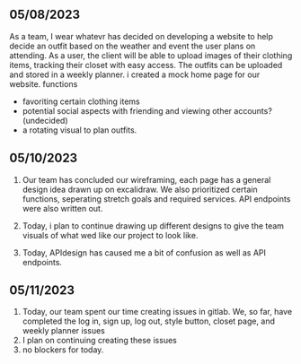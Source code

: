 ## 05/08/2023
As a team, I wear whatevr has decided on developing a website to help decide an outfit based on the weather and event the user plans on attending. As a user, the client will be able to upload images of their clothing items, tracking their closet with easy access. The outfits can be uploaded and stored in a weekly planner.
i created a mock home page for our website.
 functions
- favoriting certain clothing items
- potential social aspects with friending and viewing other accounts? (undecided)
- a rotating visual to plan outfits.

## 05/10/2023
1. Our team has concluded our wireframing, each page has a general design idea drawn up on excalidraw. We also prioritized certain functions, seperating stretch goals and required services. API endpoints were also written out.

2. Today, i plan to continue drawing up different designs to give the team visuals of what wed like our project to look like.

3. Today, APIdesign has caused me a bit of confusion as well as API endpoints.

## 05/11/2023
1. Today, our team spent our time creating issues in gitlab. We, so far, have completed the log in, sign up, log out, style button, closet page, and weekly planner issues
2. I plan on continuing creating these issues
3. no blockers for today.
